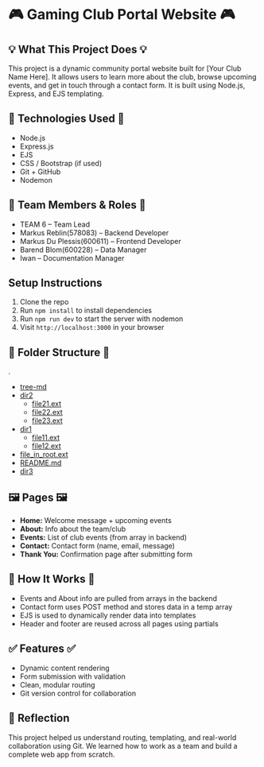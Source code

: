 # 🎮 Gaming Club Portal Website 🎮

## 💡 What This Project Does 💡
This project is a dynamic community portal website built for [Your Club Name Here]. It allows users to learn more about the club, browse upcoming events, and get in touch through a contact form. It is built using Node.js, Express, and EJS templating.

## 🚀 Technologies Used 🚀
- Node.js
- Express.js
- EJS
- CSS / Bootstrap (if used)
- Git + GitHub
- Nodemon

## 👥 Team Members & Roles 👥
- TEAM 6 – Team Lead
- Markus Reblin(578083) – Backend Developer
- Markus Du Plessis(600611) – Frontend Developer
- Barend Blom(600228) – Data Manager
- Iwan – Documentation Manager

## Setup Instructions
1. Clone the repo
2. Run `npm install` to install dependencies
3. Run `npm run dev` to start the server with nodemon
4. Visit `http://localhost:3000` in your browser

## 📂 Folder Structure 📂
.
 * [tree-md](./tree-md)
 * [dir2](./dir2)
   * [file21.ext](./dir2/file21.ext)
   * [file22.ext](./dir2/file22.ext)
   * [file23.ext](./dir2/file23.ext)
 * [dir1](./dir1)
   * [file11.ext](./dir1/file11.ext)
   * [file12.ext](./dir1/file12.ext)
 * [file_in_root.ext](./file_in_root.ext)
 * [README.md](./README.md)
 * [dir3](./dir3)

## 🖼 Pages 🖼
- **Home:** Welcome message + upcoming events
- **About:** Info about the team/club
- **Events:** List of club events (from array in backend)
- **Contact:** Contact form (name, email, message)
- **Thank You:** Confirmation page after submitting form

## 🧠 How It Works 🧠
- Events and About info are pulled from arrays in the backend
- Contact form uses POST method and stores data in a temp array
- EJS is used to dynamically render data into templates
- Header and footer are reused across all pages using partials

## ✅ Features ✅
- Dynamic content rendering
- Form submission with validation
- Clean, modular routing
- Git version control for collaboration

## 🙌 Reflection 
This project helped us understand routing, templating, and real-world collaboration using Git. We learned how to work as a team and build a complete web app from scratch.
